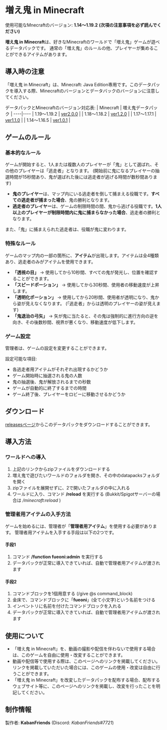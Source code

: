 # 増え鬼 in Minecraft
使用可能なMnecraftのバージョン: **1.14～1.19.2**
**(次項の注意事項を必ず読んでください)**

**増え鬼 in Minecraft**は、好きなMinecraftのワールドで「増え鬼」ゲームが遊べるデータパックです。
通常の「増え鬼」のルールの他、プレイヤーが集めることができるアイテムがあります。

## 導入時の注意
「増え鬼 in Minecraft」は、Minecraft: Java Edition専用です。このデータパックを導入する際、Minecraftのバージョンとデータバックのバージョンに注意してください。

データパックとMinecraftのバージョン対応表:
| Minecraft | 増え鬼データパック |
----|----
| 1.19～1.19.2 | [ver2.0.0](https://github.com/KabanFriends/fueoni_in_minecraft/releases/tag/2.0.0) |
| 1.18～1.18.2 | [ver1.2.0](https://github.com/KabanFriends/fueoni_in_minecraft/releases/tag/1.2.0) |
| 1.17～1.17.1 | [ver1.1.0](https://github.com/KabanFriends/fueoni_in_minecraft/releases/tag/1.1.0) |
| 1.14～1.16.5 | [ver1.0.1](https://github.com/KabanFriends/fueoni_in_minecraft/releases/tag/1.0.1) |

## ゲームのルール
### 基本的なルール
ゲームが開始すると、1人または複数人のプレイヤーが「鬼」として選ばれ、その他のプレイヤーは「逃走者」となります。
(開始前に鬼になるプレイヤーの抽選時間が15秒間あり、鬼が選ばれた後には逃走者が逃げる時間が数秒間あります)

- **鬼のプレイヤー**は、マップ内にいる逃走者を倒して捕まえる役職です。**すべての逃走者が捕まった場合**、鬼の勝利となります。
- **逃走者のプレイヤー**は、ゲームの制限時間の間、鬼から逃げる役職です。**1人以上のプレイヤーが制限時間内に鬼に捕まらなかった場合**、逃走者の勝利となります。

また、「鬼」に捕まえられた逃走者は、役職が鬼に変わります。

### 特殊なルール
ゲームのマップ内の一部の箇所に、**アイテム**が出現します。アイテムは全4種類あり、逃走者のみがアイテムを使用できます。

- **「透視の目」** → 使用してから10秒間、すべての鬼が発光し、位置を確認することができます。
- **「スピードポーション」** → 使用してから30秒間、使用者の移動速度が上昇します。
- **「透明化ポーション」** → 使用してから20秒間、使用者が透明になり、鬼から姿が見えなくなります。
(「逃走者」からは透明のプレイヤーの姿が見えます)
- **「鬼退治の弓矢」** → 矢が鬼に当たると、その鬼は強制的に進行方向の逆を向き、その後数秒間、視界が悪くなり、移動速度が低下します。

### ゲーム設定
管理者は、ゲームの設定を変更することができます。

設定可能な項目:
- 各逃走者用アイテムがそれぞれ出現するかどうか
- ゲーム開始時に抽選される鬼の人数
- 鬼の抽選後、鬼が解放されるまでの秒数
- ゲームが自動的に終了するまでの時間
- ゲーム終了後、プレイヤーをロビーに移動させるかどうか

## ダウンロード
[releasesページ](https://github.com/KabanFriends/fueoni_in_minecraft/releases)からこのデータパックをダウンロードすることができます。

## 導入方法
### ワールドへの導入
1. 上記のリンクからzipファイルをダウンロードする
1. 増え鬼で遊びたいワールドのフォルダを開き、その中のdatapacksフォルダを開く
1. zipファイルを展開せずに、2で開いたフォルダの中に入れる
1. ワールドに入り、コマンド **/reload** を実行する (Bukkit/Spigotサーバーの場合は */minecraft:reload* )

### 管理者用アイテムの入手方法
ゲームを始めるには、管理者が「**管理者用アイテム**」を使用する必要があります。
管理者用アイテムを入手する手段は以下の2つです。

#### 手段1
1. コマンド **/function fueoni:admin** を実行する
1. データパックが正常に導入できていれば、自動で管理者用アイテムが渡されます

#### 手段2
1. コマンドブロックを1個用意する (/give @s command_block)
1. 金床で、コマンドブロックに「**fueoni**」(全て小文字)という名前をつける
1. インベントリに名前を付けたコマンドブロックを入れる
1. データパックが正常に導入できていれば、自動で管理者用アイテムが渡されます

## 使用について
- 「増え鬼 in Minecraft」を、動画の撮影や配信を伴わないで使用する場合は、このゲームを自由に使用・改変することができます。
- 動画や配信等で使用する際は、このページへのリンクを掲載してください。
リンクを掲載していただいた場合には、このゲームの使用・改変は自由に行うことができます。
- 「増え鬼 in Minecraft」を改変したデータパックを配布する場合、配布するウェブサイト等に、このページへのリンクを掲載し、改変を行ったことを明記してください。

## 制作情報
製作者: **KabanFriends** (Discord: *KabanFriends#7721*)
